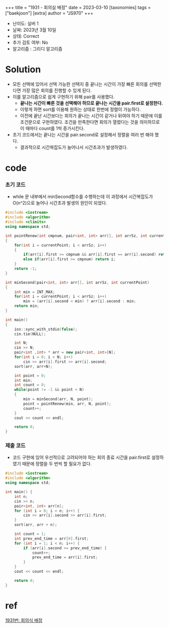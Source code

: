 +++
title = "1931 - 회의실 배정"
date = 2023-03-10
[taxonomies]
tags = ["baekjoon"]
[extra]
author = "JS970"
+++
- 난이도: 실버 1
- 날짜: 2023년 3월 10일
- 상태: Correct
- 추가 검토 여부: No
- 알고리즘 : 그리디 알고리즘

# Solution
- 모든 선택에 있어서 선택 가능한 선택지 중 끝나는 시간이 가장 빠른 회의를 선택한다면 가장 많은 회의를 진행할 수 있게 된다.
- 이를 알고리즘으로 쉽게 구현하기 위해 pair를 사용했다.
	- **끝나는 시간이 빠른 것을 선택해야 하므로 끝나는 시간을 pair.first로 설정한다.**
	- 이렇게 하면 sort를 이용해 원하는 상태로 한번에 정렬이 가능하다.
	- 이전에 끝난 시간보다는 회의가 끝나는 시간이 같거나 뒤여야 하기 때문에 이를 조건문으로 구현하였다. 조건을 만족한다면 회의가 열렸다는 것을 의미하므로 이 때마다 count를 1씩 증가시킨다.
- 초기 코드에서는 끝나는 시간을 pair.second로 설정해서 정렬을 여러 번 해야 했다.
	- 결과적으로 시간복잡도가 늘어나서 시간초과가 발생하였다.

# code
### 초기 코드
- while 문 내부에서 minSecond함수를 수행하는데 이 과정에서 시간복잡도가 O(n^2)으로 늘어나 시간초과 발생의 원인이 되었다.
```c++
#include <iostream>
#include <algorithm>
#include <climits>
using namespace std;

int pointRenew(int cmpnum, pair<int, int> arr[], int arrSz, int currentPoint)
{
    for(int i = currentPoint; i < arrSz; i++)
    {
        if(arr[i].first >= cmpnum && arr[i].first == arr[i].second) return i+1;
        else if(arr[i].first >= cmpnum) return i;
    }
    return -1;
}

int minSecond(pair<int, int> arr[], int arrSz, int currentPoint)
{
    int min = INT_MAX;
    for(int i = currentPoint; i < arrSz; i++)
        min = (arr[i].second < min) ? arr[i].second : min;
    return min;
}

int main()
{
    ios::sync_with_stdio(false);
    cin.tie(NULL);

    int N;
    cin >> N;
    pair<int ,int> * arr = new pair<int, int>[N];
    for(int i = 0; i < N; i++)
        cin >> arr[i].first >> arr[i].second;
    sort(arr, arr+N);

    int point = 0;
    int min;
    int count = 0;
    while(point != -1 && point < N)
    {
        min = minSecond(arr, N, point);
        point = pointRenew(min, arr, N, point);
        count++;
    }
    cout << count << endl;

    return 0;
}
```

### 제출 코드
- 코드 구현에 있어 우선적으로 고려되어야 하는 회의 종료 시간을 pair.first로 설정하였기 때문에 정렬을 두 번씩 할 필요가 없다.
```c++
#include <iostream>
#include <algorithm>
using namespace std;

int main() {
    int n;
    cin >> n;
    pair<int, int> arr[n];
    for (int i = 0; i < n; i++) {
        cin >> arr[i].second >> arr[i].first;
    }
    sort(arr, arr + n);

    int count = 1;
    int prev_end_time = arr[0].first;
    for (int i = 1; i < n; i++) {
        if (arr[i].second >= prev_end_time) {
            count++;
            prev_end_time = arr[i].first;
        }
    }
    cout << count << endl;

    return 0;
}
```


# ref
[1931번: 회의식 배정](https://www.acmicpc.net/problem/1931)